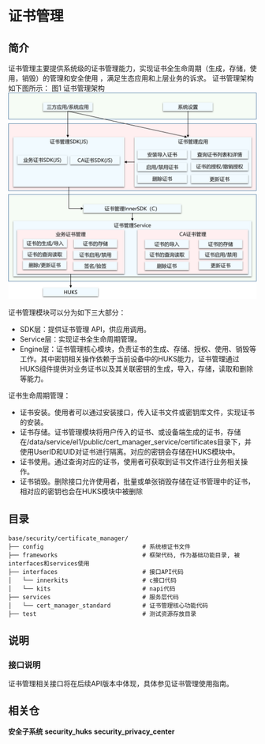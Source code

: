 # 证书管理<a name="ZH-CN_TOPIC_0000001096592945"></a>

## 简介<a name="section11660541593"></a>

证书管理主要提供系统级的证书管理能力，实现证书全生命周期（生成，存储，使用，销毁）的管理和安全使用 ，满足生态应用和上层业务的诉求。 证书管理架构如下图所示：
图1 证书管理架构
![](figures/zh-cn_certificate_manager_architecture.png)

证书管理模块可以分为如下三大部分：

- SDK层：提供证书管理 API，供应用调用。
- Service层：实现证书全生命周期管理。
- Engine层：证书管理核心模块，负责证书的生成、存储、授权、使用、销毁等工作。其中密钥相关操作依赖于当前设备中的HUKS能力，证书管理通过HUKS组件提供对业务证书以及其关联密钥的生成，导入，存储，读取和删除等能力。 

证书生命周期管理：
- 证书安装。使用者可以通过安装接口，传入证书文件或密钥库文件，实现证书的安装。
- 证书存储。证书管理模块将用户传入的证书、或设备端生成的证书，存储在/data/service/el1/public/cert_manager_service/certificates目录下，并使用UserID和UID对证书进行隔离。对应的密钥会存储在HUKS模块中。
- 证书使用。通过查询对应的证书，使用者可获取到证书文件进行业务相关操作。
- 证书销毁。删除接口允许使用者，批量或单张销毁存储在证书管理中的证书，相对应的密钥也会在HUKS模块中被删除

## 目录<a name="section161941989596"></a>

```
base/security/certificate_manager/
├── config                            # 系统根证书文件
├── frameworks                        # 框架代码, 作为基础功能目录, 被interfaces和services使用
├── interfaces                        # 接口API代码
│   └── innerkits                     # c接口代码
│   └── kits                          # napi代码
├── services                          # 服务层代码
│   └── cert_manager_standard         # 证书管理核心功能代码
├── test                              # 测试资源存放目录
```
## 说明<a name="section1312121216216"></a>

### 接口说明<a name="section1551164914237"></a>
证书管理相关接口将在后续API版本中体现，具体参见证书管理使用指南。
## 相关仓<a name="section1371113476307"></a>

**安全子系统**
**security_huks**
**security_privacy_center**

